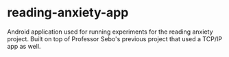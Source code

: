 # reading-anxiety-app
Android application used for running experiments for the reading anxiety project. Built on top of Professor Sebo's previous project that used a TCP/IP app as well.
